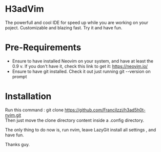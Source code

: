# H3adVim
The powerfull and cool IDE for speed up while you are working on your poject. Customizable and blazing fast. Try it and have fun.

# Pre-Requirements
- Ensure to have installed Neovim on your system, and have at least the 0.9 v. If you don't have it, check this link to get it:  https://neovim.io/
- Ensure to have git installed. Check it out just running git --version on prompt

# Installation 
Run this command : git clone https://github.com/FranciIzzi/h3ad5h0t-nvim.git  
Then just move the clone directory content inside a .config directory.

The only thing to do now is, run nvim, leave LazyGit install all settings , and have fun.


Thanks guy.
